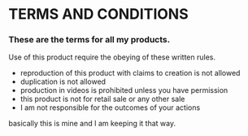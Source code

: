 # TERMS AND CONDITIONS
### These are the terms for all my products.
Use of this product require the obeying of these written rules.

- reproduction of this product with claims to creation is not allowed
- duplication is not allowed
- production in videos is prohibited unless you have permission
- this product is not for retail sale or any other sale
- I am not responsible for the outcomes of your actions

basically this is mine and I am keeping it that way.
